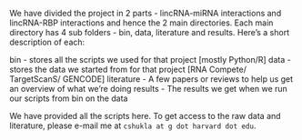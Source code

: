 We have divided the project in 2 parts - lincRNA-miRNA interactions and lincRNA-RBP interactions and hence the 2 main directories. Each main directory has 4 sub folders - bin, data, literature and results. Here’s a short description of each:

bin - stores all the scripts we used for that project [mostly Python/R]
data - stores the data we started from for that project [RNA Compete/ TargetScanS/ GENCODE]
literature - A few papers or reviews to help us get an overview of what we’re doing
results - The results we get when we run our scripts from bin on the data

We have provided all the scripts here. To get access to the raw data and literature, please e-mail me at ```cshukla at g dot harvard dot edu```.